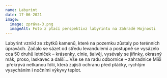 ```yaml
---
name: Labyrint
date: 17-06-2021
image:
  image: zpráva-3.png
  imageAlt: Foto z ptačí perspektivz labyrintu na Zahradě Hojnosti
---
```

Labyrint vznikl ze zbytků kamenů, které na pozemku zůstaly po terénních úpravách. Začalo se sázet od středu levandulemi a postupně se vysázelo cca 50 druhů letniček – krásenky, cínie, šalvěj, vysévaly se jiřinky, okrasný mák, proso, laskavec a další….Vše se na radu odbornice – zahradnice Míši  překrývá netkanou fólii, která zajistí ochranu před ptáčky, rychlým vysycháním i nočními výkyvy teplot.